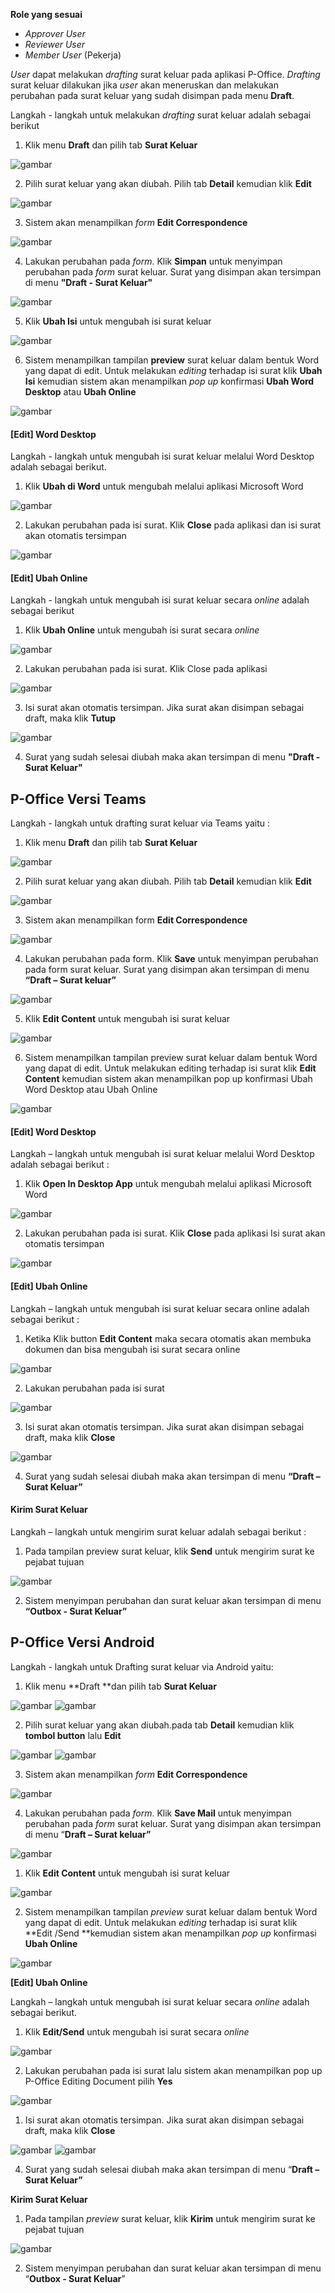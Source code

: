 **Role yang sesuai**

- *Approver User*
- *Reviewer User*
- *Member User* (Pekerja)

*User* dapat melakukan *drafting* surat keluar pada aplikasi P-Office. *Drafting* surat keluar dilakukan jika *user* akan meneruskan dan melakukan perubahan pada surat keluar yang sudah disimpan pada menu **Draft**.

Langkah - langkah untuk melakukan *drafting* surat keluar adalah sebagai berikut

1. Klik menu **Draft** dan pilih tab **Surat Keluar**

![gambar](SuratKeluar/SK_Web/SK18.png)

2. Pilih surat keluar yang akan diubah. Pilih tab **Detail** kemudian klik **Edit**

![gambar](SuratKeluar/SK_Web/SK19.png)

3. Sistem akan menampilkan *form* **Edit Correspondence**

![gambar](SuratKeluar/SK_Web/SK20.png)

4. Lakukan perubahan pada *form*. Klik **Simpan** untuk menyimpan perubahan pada *form* surat keluar. Surat yang disimpan akan tersimpan di menu **"Draft - Surat Keluar"**

![gambar](SuratKeluar/SK_Web/SK21.png)

5. Klik **Ubah Isi** untuk mengubah isi surat keluar

![gambar](SuratKeluar/SK_Web/SK22.png)

6. Sistem menampilkan tampilan **preview** surat keluar dalam bentuk Word yang dapat di edit. Untuk melakukan *editing* terhadap isi surat klik **Ubah Isi** kemudian sistem akan menampilkan *pop up* konfirmasi **Ubah Word Desktop** atau **Ubah Online**

![gambar](SuratKeluar/SK_Web/SK23.png)

#### [Edit] Word Desktop

Langkah - langkah untuk mengubah isi surat keluar melalui Word Desktop adalah sebagai berikut.

1. Klik **Ubah di Word** untuk mengubah melalui aplikasi Microsoft Word

![gambar](SuratKeluar/SK_Web/SK24.png)

2. Lakukan perubahan pada isi surat. Klik **Close** pada aplikasi dan isi surat akan otomatis tersimpan

![gambar](SuratKeluar/SK_Web/SK25.png)

#### [Edit] Ubah Online

Langkah - langkah untuk mengubah isi surat keluar secara *online* adalah sebagai berikut

1. Klik **Ubah Online** untuk mengubah isi surat secara *online*

![gambar](SuratKeluar/SK_Web/SK26.png)

2. Lakukan perubahan pada isi surat. Klik Close pada aplikasi

![gambar](SuratKeluar/SK_Web/SK27.png)

3. Isi surat akan otomatis tersimpan. Jika surat akan disimpan sebagai draft, maka klik **Tutup**

![gambar](SuratKeluar/SK_Web/SK28.png)

4. Surat yang sudah selesai diubah maka akan tersimpan di menu **"Draft - Surat Keluar"**


## **P-Office Versi Teams**


Langkah - langkah untuk drafting surat keluar via Teams yaitu :

1. Klik menu **Draft** dan pilih tab **Surat Keluar**

![gambar](SuratKeluar/SK_Teams/SK19.png)

2. Pilih surat keluar yang akan diubah. Pilih tab **Detail** kemudian klik **Edit**

![gambar](SuratKeluar/SK_Teams/SK20.png)

3. Sistem akan menampilkan form **Edit Correspondence**

![gambar](SuratKeluar/SK_Teams/SK21.png)

4. Lakukan perubahan pada form. Klik **Save** untuk menyimpan perubahan pada form surat keluar. Surat yang disimpan akan tersimpan di menu **“Draft – Surat keluar”**

![gambar](SuratKeluar/SK_Teams/SK22.png)

5. Klik **Edit Content** untuk mengubah isi surat keluar

![gambar](SuratKeluar/SK_Teams/SK23.png)

6. Sistem menampilkan tampilan preview surat keluar dalam bentuk Word yang dapat di edit. Untuk melakukan editing terhadap isi surat klik **Edit Content** kemudian sistem akan menampilkan pop up konfirmasi Ubah Word Desktop atau Ubah Online

![gambar](SuratKeluar/SK_Teams/SK24.png)

#### **[Edit] Word Desktop**


Langkah – langkah untuk mengubah isi surat keluar melalui Word Desktop adalah sebagai berikut :


1.	Klik **Open In Desktop App** untuk mengubah melalui aplikasi Microsoft Word

![gambar](SuratKeluar/SK_Teams/SK25.png)

2.	Lakukan perubahan pada isi surat. Klik **Close** pada aplikasi Isi surat akan otomatis tersimpan

![gambar](SuratKeluar/SK_Teams/SK26.png)

#### **[Edit] Ubah Online**

Langkah – langkah untuk mengubah isi surat keluar secara online adalah sebagai berikut :

1. Ketika Klik button **Edit Content** maka secara otomatis akan membuka dokumen dan bisa mengubah isi surat secara online

![gambar](SuratKeluar/SK_Teams/SK27.png)


2. Lakukan perubahan pada isi surat

![gambar](SuratKeluar/SK_Teams/SK28.png)


3. Isi surat akan otomatis tersimpan. Jika surat akan disimpan sebagai draft, maka klik **Close**

![gambar](SuratKeluar/SK_Teams/SK29.png)

4. Surat yang sudah selesai diubah maka akan tersimpan di menu **“Draft – Surat Keluar”**

#### **Kirim Surat Keluar**

Langkah – langkah untuk mengirim surat keluar adalah sebagai berikut : 

1.	Pada tampilan preview surat keluar, klik **Send** untuk mengirim surat ke pejabat tujuan

![gambar](SuratKeluar/SK_Teams/SK30.png)


2.	Sistem menyimpan perubahan dan surat keluar akan tersimpan di menu **“Outbox - Surat Keluar”**


## **P-Office Versi Android**

Langkah - langkah untuk Drafting surat keluar via Android yaitu:

1. Klik menu **Draft **dan pilih tab **Surat Keluar**

![gambar](SuratKeluar/SK_Android/DraftSK/A01.jpg) ![gambar](SuratKeluar/SK_Android/DraftSK/A02.jpg) 

2. Pilih surat keluar yang akan diubah.pada tab **Detail** kemudian klik **tombol button** lalu **Edit**

![gambar](SuratKeluar/SK_Android/DraftSK/A03.jpg) ![gambar](SuratKeluar/SK_Android/DraftSK/A04.jpg)

3. Sistem akan menampilkan _form_ **Edit Correspondence**
   
![gambar](SuratKeluar/SK_Android/DraftSK/A05.jpg)

4. Lakukan perubahan pada _form_. Klik **Save Mail** untuk menyimpan perubahan pada _form_ surat keluar. Surat yang disimpan akan tersimpan di menu “**Draft – Surat keluar”**
   
![gambar](SuratKeluar/SK_Android/DraftSK/A06.jpg)

1. Klik **Edit Content** untuk mengubah isi surat keluar

![gambar](SuratKeluar/SK_Android/DraftSK/A07.jpg)

2. Sistem menampilkan tampilan _preview_ surat keluar dalam bentuk Word yang dapat di edit. Untuk melakukan _editing_ terhadap isi surat klik **Edit /Send **kemudian sistem akan menampilkan _pop up_ konfirmasi **Ubah Online**

![gambar](SuratKeluar/SK_Android/DraftSK/A08.jpg)

**[Edit] Ubah Online**

Langkah – langkah untuk mengubah isi surat keluar secara _online_ adalah sebagai berikut.

1. Klik **Edit/Send** untuk mengubah isi surat secara _online_

![gambar](SuratKeluar/SK_Android/DraftSK/U01.jpg)

2. Lakukan perubahan pada isi surat lalu sistem akan menampilkan pop up  P-Office Editing Document pilih **Yes**

![gambar](SuratKeluar/SK_Android/DraftSK/U01.jpg)

1. Isi surat akan otomatis tersimpan. Jika surat akan disimpan sebagai draft, maka klik **Close**

![gambar](SuratKeluar/SK_Android/DraftSK/U02.jpg) ![gambar](SuratKeluar/SK_Android/DraftSK/U03.jpg)

4. Surat yang sudah selesai diubah maka akan tersimpan di menu “**Draft – Surat Keluar”**


**Kirim Surat Keluar**

1. Pada tampilan _preview_ surat keluar, klik **Kirim** untuk mengirim surat ke pejabat tujuan

![gambar](SuratKeluar/SK_Android/DraftSK/K01.jpg)

2. Sistem menyimpan perubahan dan surat keluar akan tersimpan di menu “**Outbox - Surat Keluar**”


